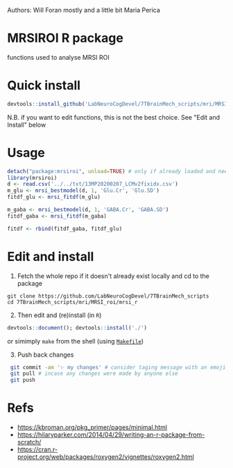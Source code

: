 Authors: Will Foran mostly and a little bit Maria Perica
# MRSIROI R package
functions used to analyse MRSI ROI

# Quick install
```R
devtools::install_github('LabNeuroCogDevel/7TBrainMech_scripts/mri/MRSI_roi/mrsi_r')
```

N.B. if you want to edit functions, this is not the best choice. See "Edit and Install"  below

# Usage

```R
detach("package:mrsiroi", unload=TRUE) # only if already loaded and need new changes
library(mrsiroi)
d <- read.csv('../../txt/13MP20200207_LCMv2fixidx.csv')
m_glu <- mrsi_bestmodel(d, 1, 'Glu.Cr', 'Glu.SD')
fitdf_glu <- mrsi_fitdf(m_glu)

m_gaba <- mrsi_bestmodel(d, 1, 'GABA.Cr', 'GABA.SD')
fitdf_gaba <- mrsi_fitdf(m_gaba)

fitdf <- rbind(fitdf_gaba, fitdf_glu)
```

# Edit and install

  1. Fetch the whole repo if it doesn't already exist locally and cd to the package
   ```base
   git clone https://github.com/LabNeuroCogDevel/7TBrainMech_scripts
   cd 7TBrainMech_scripts/mri/MRSI_roi/mrsi_r
   ```

  2.  Then edit and (re)install (in `R`)
   ```R
   devtools::document(); devtools::install('./')
   ```
   or simimply `make` from the shell (using [`Makefile`](./Makefile))

  3. Push back changes
   ```bash
    git commit -am '✨ my changes' # consider taging message with an emoji: https://gitmoji.carloscuesta.me/
    git pull # incase any changes were made by anyone else
    git push
   ```


# Refs
* https://kbroman.org/pkg_primer/pages/minimal.html
* https://hilaryparker.com/2014/04/29/writing-an-r-package-from-scratch/
* https://cran.r-project.org/web/packages/roxygen2/vignettes/roxygen2.html
